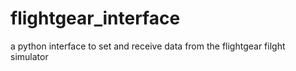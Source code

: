 # flightgear_interface
a python interface to set and receive data from the flightgear filght simulator
